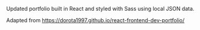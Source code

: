 Updated portfolio built in React and styled with Sass using local JSON data.



Adapted from https://dorota1997.github.io/react-frontend-dev-portfolio/
